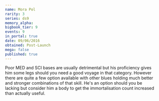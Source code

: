 ```yaml
---
name: Mora Pol
rarity: 3
series: ds9
memory_alpha:
bigbook_tier: 9
events: 9
in_portal: true
date: 09/06/2016
obtained: Post-Launch
mega: false
published: true
---
```


Poor MED and SCI bases are usually detrimental but his proficiency gives him some legs should you need a good voyage in that category. However there are quite a few option available with other blues holding much better and stronger combinations of that skill. He's an option should you be lacking but consider him a body to get the immortalisation count increased than actually useful.
